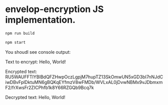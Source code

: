 # envelop-encryption JS implementation.

```sh
npm run build
```

```sh
npm start
```

You shoudl see console output:

Text to encrypt: Hello, World!

Encrypted text: RU5WAUFFTlYBIBdQFZHwpOczLgpjM7hupTZ13SkOmwUN5xGD3bI7nNJdCiwDBvFplDktuMN6gBQKqEYfmzV8wFMDb/WVLxAL0jDvwNBMx9vJDbmxmF2/frXwsFr2ZICPhfb1k8Y66RZGQb9Bcq7k

Decrypted text: Hello, World!
